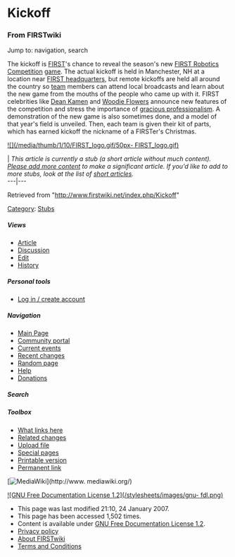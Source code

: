 # Kickoff

### From FIRSTwiki

Jump to: navigation, search

The kickoff is [FIRST](/index.php/FIRST "FIRST" )'s chance to reveal the
season's new [FIRST Robotics
Competition](/index.php/FIRST_Robotics_Competition "FIRST Robotics
Competition" ) [game](/index.php/Game "Game" ). The actual kickoff is held in
Manchester, NH at a location near [FIRST
headquarters](/index.php/FIRST_headquarters "FIRST headquarters" ), but remote
kickoffs are held all around the country so [team](/index.php/Team "Team" )
members can attend local broadcasts and learn about the new game from the
mouths of the people who came up with it. FIRST celebrities like [Dean
Kamen](/index.php/Dean_Kamen "Dean Kamen" ) and [Woodie
Flowers](/index.php/Woodie_Flowers "Woodie Flowers" ) announce new features of
the competition and stress the importance of [gracious
professionalism](/index.php/Gracious_professionalism "Gracious
professionalism" ). A demonstration of the new game is also sometimes done,
and a model of that year's field is unveiled. Then, each team is given their
kit of parts, which has earned kickoff the nickname of a FIRSTer's Christmas.

  

[![](/media/thumb/1/10/FIRST_logo.gif/50px-
FIRST_logo.gif)](/index.php/Image:FIRST_logo.gif "" )

|  _This article is currently a stub (a short article without much content).
[Please add more
content](http://www.firstwiki.net/index.php?title=Kickoff&action=edit
"http://www.firstwiki.net/index.php?title=Kickoff&action=edit" ) to make a
significant article. If you'd like to add to more stubs, look at the list of
[short articles](/index.php/Special:Shortpages "Special:Shortpages" )._  
---|---  
  
Retrieved from "<http://www.firstwiki.net/index.php/Kickoff>"

[Category](/index.php?title=Special:Categories&article=Kickoff
"Special:Categories" ): [Stubs](/index.php/Category:Stubs "Category:Stubs" )

##### Views

  * [Article](/index.php/Kickoff)
  * [Discussion](/index.php?title=Talk:Kickoff&action=edit)
  * [Edit](/index.php?title=Kickoff&action=edit)
  * [History](/index.php?title=Kickoff&action=history)

##### Personal tools

  * [Log in / create account](/index.php?title=Special:Userlogin&returnto=Kickoff)

[](/index.php/Main_Page "Main Page" )

##### Navigation

  * [Main Page](/index.php/Main_Page)
  * [Community portal](/index.php/FIRSTwiki:Community_portal)
  * [Current events](/index.php/Current_events)
  * [Recent changes](/index.php/Special:Recentchanges)
  * [Random page](/index.php/Special:Random)
  * [Help](/index.php/Help:Contents)
  * [Donations](/index.php/FIRSTwiki:Site_support)

##### Search



##### Toolbox

  * [What links here](/index.php/Special:Whatlinkshere/Kickoff)
  * [Related changes](/index.php/Special:Recentchangeslinked/Kickoff)
  * [Upload file](/index.php/Special:Upload)
  * [Special pages](/index.php/Special:Specialpages)
  * [Printable version](/index.php?title=Kickoff&printable=yes)
  * [Permanent link](/index.php?title=Kickoff&oldid=53780)

[![MediaWiki](/skins/common/images/poweredby_mediawiki_88x31.png)](http://www.
mediawiki.org/)

[![GNU Free Documentation License 1.2](/stylesheets/images/gnu-
fdl.png)](http://www.gnu.org/copyleft/fdl.html)

  * This page was last modified 21:10, 24 January 2007.
  * This page has been accessed 1,502 times.
  * Content is available under [GNU Free Documentation License 1.2](http://www.gnu.org/copyleft/fdl.html "http://www.gnu.org/copyleft/fdl.html" ).
  * [Privacy policy](/index.php/FIRSTwiki:Privacy_policy "FIRSTwiki:Privacy policy" )
  * [About FIRSTwiki](/index.php/FIRSTwiki:About "FIRSTwiki:About" )
  * [Terms and Conditions](/index.php/FIRSTwiki:Terms_and_conditions "FIRSTwiki:Terms and conditions" )

